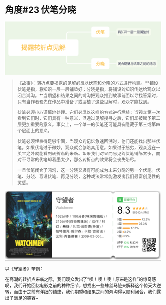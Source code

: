 # 角度\#23 伏笔分晓

![](../.gitbook/assets/image%20%2833%29.png)

> 《故事》：转折点要揭露的见解必须以伏笔和分晓的方式进行构建。**铺设伏笔是指，将知识一层一层铺垫好；分晓是指，将铺设的知识传达给观众以闭合鸿沟。**当期望和结果之间的鸿沟把观众推到故事前面以寻找答案时，只有当作者预先在作品中准备了或埋植了这些见解时，观众才能找到。
>
> 伏笔必须小心谨慎地处理。它们必须以这样的方式进行埋植：当观众第一次看到它们时，它们具有一种意义，但通过见解搜寻之后，它们却被赋予第二层更加重要的意义。事实上，一个单一的伏笔还可能具有隐藏于第三或第四个层面上的意义。
>
> 伏笔必须埋植得足够牢固，当观众的记忆急速回溯时，他们还能找出那些伏笔。如果伏笔过于微妙，观众就会忽略其用意。如果过于拙劣，观众远在一英里之外就能看到转折点的来临。如果我们对显而易见的伏笔铺陈太多，而对不寻常的伏笔却着墨太少，那么转折点的效果将会丧失殆尽。 
>
> 一旦伏笔闭合了鸿沟，这一分晓又极有可能成为未来分晓的另一个伏笔。伏笔、分晓、再设伏笔、再见分晓，这种戏法常常能激发出我们最富创见性的灵感。

![](../.gitbook/assets/image%20%2825%29.png)

以《守望者》举例：

在高潮的转折点来临之际，我们观众发出了“噢！噢！噢！原来是这样”的惊奇感叹，我们开始回忆电影之前的种种细节，想找出一些蛛丝马迹来解释这个惊天大逆转，而由于之前有详细的铺垫，我们期望和结果之间的鸿沟得以顺利闭合，我们露出了满足的笑容~

